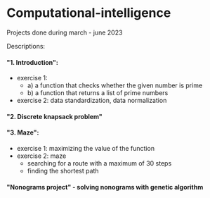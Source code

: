 # Computational-intelligence

Projects done during march - june 2023

Descriptions:

#### "1. Introduction":
- exercise 1:
    - a) a function that checks whether the given number is prime
    - b) a function that returns a list of prime numbers
- exercise 2: data standardization, data normalization

#### "2. Discrete knapsack problem"

#### "3. Maze":
- exercise 1: maximizing the value of the function
- exercise 2: maze
    - searching for a route with a maximum of 30 steps
    - finding the shortest path
    
#### "Nonograms project" - solving nonograms with genetic algorithm
